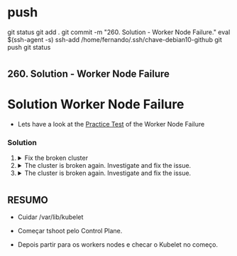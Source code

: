 #
# ###################################################################################################################### 
# ###################################################################################################################### 
#  push

git status
git add .
git commit -m "260. Solution - Worker Node Failure."
eval $(ssh-agent -s)
ssh-add /home/fernando/.ssh/chave-debian10-github
git push
git status




# ###################################################################################################################### 
# ###################################################################################################################### 
##  260. Solution - Worker Node Failure



# Solution Worker Node Failure

  - Lets have a look at the [Practice Test](https://kodekloud.com/topic/practice-test-worker-node-failure/) of the Worker Node Failure

   ### Solution

   1. <details>
      <summary>Fix the broken cluster</summary>

      * Fix `node01`

      1. Check the nodes

         ```bash
         kubectl get nodes
         ```

         We see that `node01` has a status of `NotReady`. This usually means that communication with the node's kubelet has been lost.

      1. Go to the node and investigate

         ```bash
         ssh node01
         ```

      1. Check kubelet status

         ```bash
         systemctl status kubelet
         ```

         We can see from the output that kublet is not running, in fact it has exited. Therefore we should try starting it.

      1. Start kubelet

         ```bash
         systemctl start kubelet
         ```

      1. Now check it is OK.

         ```bash
         systemctl status kubelet
         ```

         Now we can see it is `active (running)`, which is good.

      1. Return to controlplane

         ```bash
         exit
         ```

      1. Check nodes again

         ```bash
         kubectl get nodes
         ```

         It is good!

      </details>

   2. <details>
      <summary>The cluster is broken again. Investigate and fix the issue.</summary>

      * Fix cluster

      1. Check the nodes

         ```bash
         kubectl get nodes
         ```

         We see that `node01` has a status of `NotReady`. This usually means that communication with the node's kubelet has been lost.

      1. Go to the node and investigate

         ```bash
         ssh node01
         ```

      1. Check kubelet status

         ```bash
         systemctl status kubelet
         ```

         We can see from the output that it is crashlooping `activating (auto-restart)`, therefore this is likey a configuration issue.

      1. Check kubelet logs

         ```bash
         journalctl -u kubelet
         ```

         There is a lot of information, however the error we are interested in, which is the cause of all other errors is this one

         ```
         "failed to construct kubelet dependencies: unable to load client CA file /etc/kubernetes/pki/WRONG-CA-FILE.crt: open /etc/kubernetes/pki/WRONG-CA-FILE.crt: no such file or directory"
         ```

         If kubelet cannot load its certificates, then it cannot autheticate with API server. This is a fatal error, so kubelet exits.

      1.  Check the indicated directory for certificates

            ```bash
            ls -l /etc/kubernetes/pki
            ```

            We see it contains `ca.crt` which we will assume is the correct certificate, therefore we need to find the kubelet configuration file and correct the error there.

      1. Locate kubelet's configuration file

         kubelet is an operating system service, so its service unit file will give us that info

         ```bash
         systemctl cat kubelet
         ```

         Note this line

         ```
         Environment="KUBELET_CONFIG_ARGS=--config=/var/lib/kubelet/config.yaml"
         ```

         There is the config YAML file

      1. Fix configuration

         ```bash
         vi /var/lib/kubelet/config.yaml
         ```

         ```yaml
         apiVersion: kubelet.config.k8s.io/v1beta1
         authentication:
         anonymous:
           enabled: false
         webhook:
           cacheTTL: 0s
           enabled: true
         x509:
           clientCAFile: /etc/kubernetes/pki/WRONG-CA-FILE.crt # <- Fix this
         authorization:
         mode: Webhook
         ```

         Note that you can perform the same edit with a single `sed` command. This is quicker than editing in vi.

         ```bash
         sed -i 's/WRONG-CA-FILE.crt/ca.crt/g' /var/lib/kubelet/config.yaml
         ```

      1. Check status

         Wait a few seconds, kubelet will be auto-restarted.

         ```bash
         systemctl status kubelet
         ```

         Now we can see it is `active (running)`, which is good. If it is not, then you made a mistake when editing the config file, probably broke the YAML syntax or did not edit the certificate filename correctly. Return to step `vii.` above and fix it.

      1. Return to controlplane

         ```bash
         exit
         ```

      1. Check nodes again

         ```bash
         kubectl get nodes
         ```

         It is good!
      </details>

   3. <details>
      <summary>The cluster is broken again. Investigate and fix the issue.</summary>

      * Fix cluster

      1. Check the nodes

         ```bash
         kubectl get nodes
         ```

         We see that `node01` has a status of `NotReady`. This usually means that communication with the node's kubelet has been lost.

      1. Go to the node and investigate

         ```bash
         ssh node01
         ```

      1. Check kubelet status

         ```bash
         systemctl status kubelet
         ```

         We can see it is `active (running)`, however the API server still thinks there is an issue. So we must again go to the kubelet logs.

      1. Check kubelet logs

         ```bash
         journalctl -u kubelet
         ```

         There is a lot of information, however the error we are interested in, which is the cause of all other errors is this one

         ```
          "Unable to register node with API server" err="Post \"https://controlplane:6553/api/v1/nodes\": dial tcp 192.10.46.12:6553: connect: connection refused" node="node01"
          ```

         What do you know about the usual port for API server? It's not `6553`! kubelet uses a kubeconfig file to connect to API server just like kubectl does, so we need to locate and fix that.

      1. Locate kubelet's kubeconfig file

         kubelet is an operating system service, so its service unit file will give us that info

         ```bash
         systemctl cat kubelet
         ```

         Note this line

         ```
         Environment="KUBELET_KUBECONFIG_ARGS=--bootstrap-kubeconfig=/etc/kubernetes/bootstrap-kubelet.conf --kubeconfig=/etc/kubernetes/kubelet.conf"
         ```

         There are two kubeconfigs. The first one is used when a node is created and is joining the cluster. The second one is used for normal operation. It is therefore the second one we are interested in.

      1. Fix the kubeconfig

         Port should be `6443`

         ```bash
         vi /etc/kubernetes/kubelet.conf
         ```

         ```yaml
         apiVersion: v1
         clusters:
         - cluster:
            certificate-authority-data: REDACTED
            server: https://controlplane:6553  # <- Fix this
         name: default-cluster
         contexts:
         - context:
            cluster: default-cluster
            namespace: default
            user: default-auth
         name: default-context
         current-context: default-context
         kind: Config
         preferences: {}
         users:
         - name: default-auth
         user:
            client-certificate: /var/lib/kubelet/pki/kubelet-client-current.pem
            client-key: /var/lib/kubelet/pki/kubelet-client-current.pem
         ```

         Note that you can perform the same edit with a single `sed` command. This is quicker than editing in vi.

         ```bash
         sed -i 's/6553/6443/g' /etc/kubernetes/kubelet.conf
         ```

      1. Restart kubelet

         Since kubelet is already running (not crashlooping), we need to restart it so it gets the updated kubeconfig

         ```bash
         systemctl restart kubelet
         ```

      1. Check status

         ```bash
         systemctl status kubelet
         ```

         Now we can see it is `active (running)`, which is good. If it is not, then you made a mistake when editing the kubeconfig, probably broke the YAML syntax. Return to step `vi.` above and fix it.

      1. Return to controlplane

         ```bash
         exit
         ```

      1. Check nodes again

         ```bash
         kubectl get nodes
         ```

         It is good! If it is not, then you probably made a mistake setting the port number. Return to `node01` and redo from step `vi.` above.

      </details>










# ###################################################################################################################### 
# ###################################################################################################################### 
##  RESUMO

- Cuidar
/var/lib/kubelet

- Começar tshoot pelo Control Plane.

- Depois partir para os workers nodes e checar o Kubelet no começo.